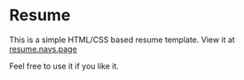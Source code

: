 # Resume

This is a simple HTML/CSS based resume template. View it at [resume.navs.page](https://resume.navs.page)

Feel free to use it if you like it.

